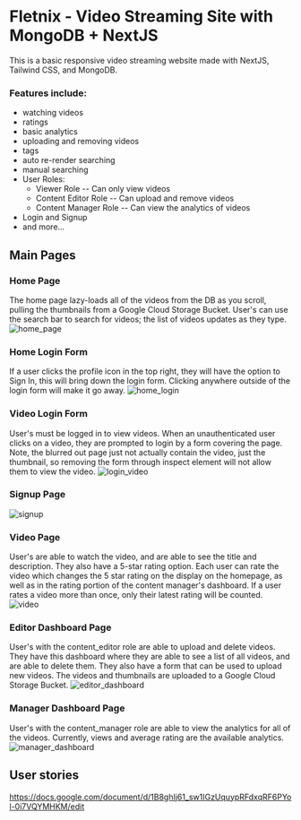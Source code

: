 # Fletnix - Video Streaming Site with MongoDB + NextJS
This is a basic responsive video streaming website made with NextJS, Tailwind CSS, and MongoDB. 

### Features include:
- watching videos
- ratings 
- basic analytics
- uploading and removing videos
- tags
- auto re-render searching
- manual searching
- User Roles:
  * Viewer Role -- Can only view videos
  * Content Editor Role -- Can upload and remove videos
  * Content Manager Role -- Can view the analytics of videos
- Login and Signup
- and more...

## Main Pages
### Home Page
The home page lazy-loads all of the videos from the DB as you scroll, pulling the thumbnails from a Google Cloud Storage Bucket. User's can use the search bar to search for videos; the list of videos updates as they type. 
![home_page](https://user-images.githubusercontent.com/19739107/162868256-02620d48-c18b-43bc-9947-9f6179bfb7fc.png)

### Home Login Form
If a user clicks the profile icon in the top right, they will have the option to Sign In, this will bring down the login form. Clicking anywhere outside of the login form will make it go away.
![home_login](https://user-images.githubusercontent.com/19739107/162868547-6854fe73-e855-4b9f-a1c6-fabb7830fcf9.png)

### Video Login Form
User's must be logged in to view videos. When an unauthenticated user clicks on a video, they are prompted to login by a form covering the page. Note, the blurred out page just not actually contain the video, just the thumbnail, so removing the form through inspect element will not allow them to view the video. 
![login_video](https://user-images.githubusercontent.com/19739107/162868356-b3ae3996-fd16-4804-a11d-5fef57ea3b2f.png)

### Signup Page
![signup](https://user-images.githubusercontent.com/19739107/162868447-9ba40922-10bd-4007-9881-bed3ea60eef2.png)

### Video Page
User's are able to watch the video, and are able to see the title and description. They also have a 5-star rating option. Each user can rate the video which changes the 5 star rating on the display on the homepage, as well as in the rating portion of the content manager's dashboard. If a user rates a video more than once, only their latest rating will be counted.
![video](https://user-images.githubusercontent.com/19739107/162868278-3c6886c5-056c-45e5-84a0-2578866143b0.png)

### Editor Dashboard Page
User's with the content_editor role are able to upload and delete videos. They have this dashboard where they are able to see a list of all videos, and are able to delete them. They also have a form that can be used to upload new videos. The videos and thumbnails are uploaded to a Google Cloud Storage Bucket.
![editor_dashboard](https://user-images.githubusercontent.com/19739107/162868389-fe6ec068-4c3e-4af5-a342-b1e60b9cb66f.png)

### Manager Dashboard Page
User's with the content_manager role are able to view the analytics for all of the videos. Currently, views and average rating are the available analytics.
![manager_dashboard](https://user-images.githubusercontent.com/19739107/162868409-40bca013-3633-4661-92e2-a3635167233a.png)


## User stories

https://docs.google.com/document/d/1B8ghIj61_sw1IGzUquypRFdxqRF6PYol-0i7VQYMHKM/edit

